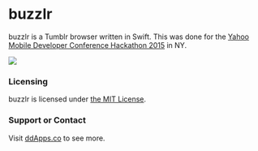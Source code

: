 # buzzlr
buzzlr is a Tumblr browser written in Swift. This was done for the [Yahoo Mobile Developer Conference Hackathon 2015](http://www.hackathon.io/yahoo-hackathon) in NY.

![](https://raw.githubusercontent.com/duliodenis/buzzlr/master/art/Hackathon.JPG)

### Licensing
buzzlr is licensed under [the MIT License](https://github.com/duliodenis/buzzlr/blob/master/LICENSE).

### Support or Contact
Visit [ddApps.co](http://ddapps.co) to see more.